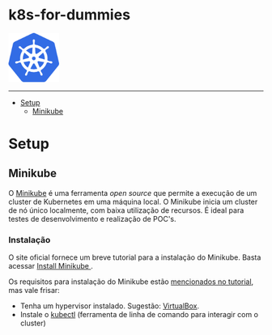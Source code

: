 # k8s-for-dummies 
<img src="https://github.com/kubernetes/kubernetes/raw/master/logo/logo.png" width="100">

----


- [Setup](#setup)
  - [Minikube](#minikube)

# Setup

## Minikube

O [Minikube](https://kubernetes.io/docs/setup/learning-environment/minikube/) é uma ferramenta *open source* que permite a execução de um cluster de Kubernetes em uma máquina local. O Minikube inicia um cluster de nó único localmente, com baixa utilização de recursos. É ideal para testes de desenvolvimento e realização de POC's.

### Instalação

O site oficial fornece um breve tutorial para a instalação do Minikube. Basta acessar [Install Minikube
](https://kubernetes.io/docs/tasks/tools/install-minikube/).

Os requisitos para instalação do Minikube estão [mencionados no tutorial](https://kubernetes.io/docs/tasks/tools/install-minikube/#before-you-begin), mas vale frisar:
- Tenha um hypervisor instalado. Sugestão: [VirtualBox](https://www.virtualbox.org/wiki/Downloads).
- Instale o [kubectl](https://kubernetes.io/docs/tasks/tools/install-kubectl/#install-kubectl-on-linux) (ferramenta de linha de comando para interagir com o cluster)


